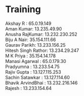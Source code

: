 # Training


Akshay R : 65.0.19.149<br>
Aman Kumar: 13.235.49.90<br>
Anusha RajKumar: 13.232.230.252<br>
Biju A Nair: 35.154.111.66<br>
Gaurav Parikh: 13.233.156.25<br>
Hitesh Singh Rathor: 13.234.29.247<br>
M K Priya : 35.154.14.178<br>
Manasi Agarwal :  65.0.179.30<br>
Pradyumna : 13.233.54.75<br>
Rajiv Gupta : 13.127.115.253<br>
Sachin Satawkar : 13.127.114.60<br>
Bhavik ArvindBhai : 13.232.216.146<br>
Rajesh : 13.233.154.64 <br>
